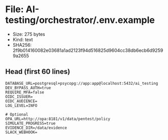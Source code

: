 # File: AI-testing/orchestrator/.env.example

- Size: 275 bytes
- Kind: text
- SHA256: 2f9b014160082e03681a1ad2123f94d516825d9604cc38db6ecb6d92599a2655

## Head (first 60 lines)

```
DATABASE_URL=postgresql+psycopg://app:app@localhost:5432/ai_testing
DEV_BYPASS_AUTH=true
REQUIRE_MFA=false
OIDC_ISSUER=
OIDC_AUDIENCE=
LOG_LEVEL=INFO

# Optional
OPA_URL=http://opa:8181/v1/data/pentest/policy
SIMULATE_PROGRESS=true
EVIDENCE_DIR=/data/evidence
SLACK_WEBHOOK=
```

